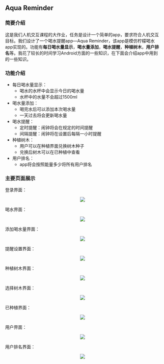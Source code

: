 ## Aqua Reminder

### 简要介绍

这是我们人机交互课程的大作业，任务是设计一个简单的app，要求符合人机交互目标。我们设计了一个喝水提醒app—Aqua Reminder，该app是模仿柠檬喝水app实现的。功能有**每日喝水量显示**，**喝水量添加**，**喝水提醒**，**种植树木**，**用户排名**等。我花了较长的时间学习Android方面的一些知识，在下面会介绍app中用到的一些知识。



### 功能介绍

- 每日喝水量显示：
    - 喝水的水杯中会显示今日的喝水量
    - 水杯中的水量不会超过1500ml
- 喝水量添加：
    - 喝完水后可以添加本次喝水量
    - 一天过去将会更新喝水量
- 喝水提醒：
    - 定时提醒：闹钟将会在规定的时间提醒
    - 间隔提醒：闹钟将在设置后每隔一小时提醒
- 种植树木：
    - 用户可以在种植界面兑换树木种子
    - 兑换后树木可以在已种植中查看
- 用户排名：
    - app将会按照能量多少将所有用户排名



### 主要页面展示

登录界面：

<div align=center><img src="https://mountisomeb1.oss-cn-shanghai.aliyuncs.com/img/202203262206350.png"></div>

喝水界面：

<div align=center><img src="https://mountisomeb1.oss-cn-shanghai.aliyuncs.com/img/202203262208730.png"></div>

添加喝水量界面：

<div align=center><img src="https://mountisomeb1.oss-cn-shanghai.aliyuncs.com/img/202203262208649.png"></div>

提醒设置界面：

<div align=center><img src="https://mountisomeb1.oss-cn-shanghai.aliyuncs.com/img/202203262208697.png"></div>

种植树木界面：

<div align=center><img src="https://mountisomeb1.oss-cn-shanghai.aliyuncs.com/img/202203262208744.png"></div>

选择树木界面：

<div align=center><img src="https://mountisomeb1.oss-cn-shanghai.aliyuncs.com/img/202203262208973.png"></div>

已种植界面：

<div align=center><img src="https://mountisomeb1.oss-cn-shanghai.aliyuncs.com/img/202203262208072.png"></div>

用户界面：

<div align=center><img src="https://mountisomeb1.oss-cn-shanghai.aliyuncs.com/img/202203262208432.png"></div>

用户排名界面：

<div align=center><img src="https://mountisomeb1.oss-cn-shanghai.aliyuncs.com/img/202203262208053.png"></div>

